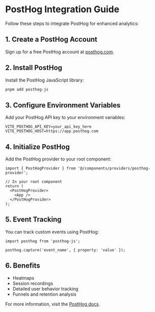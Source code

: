 # PostHog Integration Guide

Follow these steps to integrate PostHog for enhanced analytics:

## 1. Create a PostHog Account
Sign up for a free PostHog account at [posthog.com](https://app.posthog.com/signup).

## 2. Install PostHog
Install the PostHog JavaScript library:

```sh
pnpm add posthog-js
```

## 3. Configure Environment Variables
Add your PostHog API key to your environment variables:

```env
VITE_POSTHOG_API_KEY=your_api_key_here
VITE_POSTHOG_HOST=https://app.posthog.com
```

## 4. Initialize PostHog
Add the PostHog provider to your root component:

```tsx
import { PostHogProvider } from '@/components/providers/posthog-provider';

// In your root component
return (
  <PostHogProvider>
    <App />
  </PostHogProvider>
);
```

## 5. Event Tracking
You can track custom events using PostHog:

```tsx
import posthog from 'posthog-js';

posthog.capture('event_name', { property: 'value' });
```

## 6. Benefits
- Heatmaps
- Session recordings
- Detailed user behavior tracking
- Funnels and retention analysis

For more information, visit the [PostHog docs](https://posthog.com/docs).
